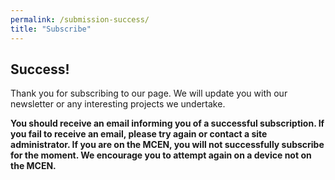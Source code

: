 ```yaml
---
permalink: /submission-success/
title: "Subscribe"
---
```


## Success!

Thank you for subscribing to our page. We will update you with our newsletter or any interesting projects we undertake.

**You should receive an email informing you of a successful subscription. If you fail to receive an email, please try again or contact a site administrator. If you are on the MCEN, you will not successfully subscribe for the moment. We encourage you to attempt again on a device not on the MCEN.**